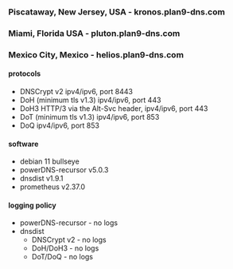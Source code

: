 ### Piscataway, New Jersey, USA - kronos.plan9-dns.com

### Miami, Florida USA - pluton.plan9-dns.com

### Mexico City, Mexico - helios.plan9-dns.com

#### protocols
- DNSCrypt v2 ipv4/ipv6, port 8443
- DoH (minimum tls v1.3) ipv4/ipv6, port 443
- DoH3 HTTP/3 via the Alt-Svc header, ipv4/ipv6, port 443
- DoT (minimum tls v1.3) ipv4/ipv6, port 853
- DoQ ipv4/ipv6, port 853

#### software
- debian 11 bullseye
- powerDNS-recursor v5.0.3
- dnsdist v1.9.1
- prometheus v2.37.0

#### logging policy
- powerDNS-recursor - no logs
- dnsdist
  - DNSCrypt v2 - no logs
  - DoH/DoH3 - no logs
  - DoT/DoQ - no logs
